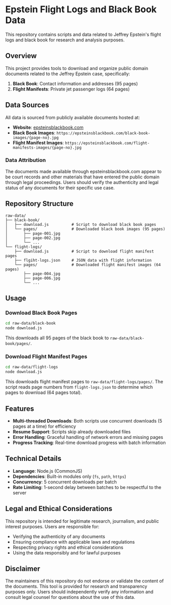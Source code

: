 # Epstein Flight Logs and Black Book Data

This repository contains scripts and data related to Jeffrey Epstein's flight logs and black book for research and analysis purposes.

## Overview

This project provides tools to download and organize public domain documents related to the Jeffrey Epstein case, specifically:

1. **Black Book**: Contact information and addresses (95 pages)
2. **Flight Manifests**: Private jet passenger logs (64 pages)

## Data Sources

All data is sourced from publicly available documents hosted at:
- **Website**: [epsteinsblackbook.com](https://epsteinsblackbook.com)
- **Black Book Images**: `https://epsteinsblackbook.com/black-book-images/{page-no}.jpg`
- **Flight Manifest Images**: `https://epsteinsblackbook.com/flight-manifests-images/{page-no}.jpg`

### Data Attribution

The documents made available through epsteinsblackbook.com appear to be court records and other materials that have entered the public domain through legal proceedings. Users should verify the authenticity and legal status of any documents for their specific use case.

## Repository Structure

```
raw-data/
├── black-book/
│   ├── download.js          # Script to download black book pages
│   └── pages/               # Downloaded black book images (95 pages)
│       ├── page-001.jpg
│       ├── page-002.jpg
│       └── ...
└── flight-logs/
    ├── download.js          # Script to download flight manifest pages
    ├── flgiht-logs.json     # JSON data with flight information
    └── pages/               # Downloaded flight manifest images (64 pages)
        ├── page-004.jpg
        ├── page-006.jpg
        └── ...
```

## Usage

### Download Black Book Pages

```bash
cd raw-data/black-book
node download.js
```

This downloads all 95 pages of the black book to `raw-data/black-book/pages/`.

### Download Flight Manifest Pages

```bash
cd raw-data/flight-logs
node download.js
```

This downloads flight manifest pages to `raw-data/flight-logs/pages/`. The script reads page numbers from `flight-logs.json` to determine which pages to download (64 pages total).

## Features

- **Multi-threaded Downloads**: Both scripts use concurrent downloads (5 pages at a time) for efficiency
- **Resume Support**: Scripts skip already downloaded files
- **Error Handling**: Graceful handling of network errors and missing pages
- **Progress Tracking**: Real-time download progress with batch information

## Technical Details

- **Language**: Node.js (CommonJS)
- **Dependencies**: Built-in modules only (`fs`, `path`, `https`)
- **Concurrency**: 5 concurrent downloads per batch
- **Rate Limiting**: 1-second delay between batches to be respectful to the server

## Legal and Ethical Considerations

This repository is intended for legitimate research, journalism, and public interest purposes. Users are responsible for:

- Verifying the authenticity of any documents
- Ensuring compliance with applicable laws and regulations
- Respecting privacy rights and ethical considerations
- Using the data responsibly and for lawful purposes

## Disclaimer

The maintainers of this repository do not endorse or validate the content of the documents. This tool is provided for research and transparency purposes only. Users should independently verify any information and consult legal counsel for questions about the use of this data.
